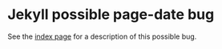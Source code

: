 # Jekyll possible page-date bug

See the [index page](https://arthurattwell.github.io/jekyll-page-date-bug/) for a description of this possible bug.
